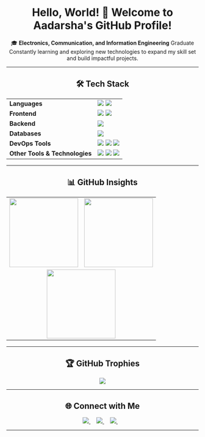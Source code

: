 <h1 align="center">Hello, World! 👋 Welcome to <strong>Aadarsha's GitHub Profile!</strong></h1>

<p align="center">
🎓 <strong>Electronics, Communication, and Information Engineering</strong> Graduate  
<br>Constantly learning and exploring new technologies to expand my skill set and build impactful projects.
</p>

---

<h2 align="center">🛠️ Tech Stack</h2>

<div align="center">

<table>
  <tr>
    <td><b>Languages</b></td>
    <td>
      <img src="https://img.shields.io/badge/C/C++-%2300599C.svg?style=flat&logo=c&logoColor=white"/>
      <img src="https://img.shields.io/badge/JavaScript-%23323330.svg?style=flat&logo=javascript&logoColor=%23F7DF1E"/>
    </td>
  </tr>
  <tr>
    <td><b>Frontend</b></td>
    <td>
      <img src="https://img.shields.io/badge/HTML5-%23E34F26.svg?style=flat&logo=html5&logoColor=white"/>
      <img src="https://img.shields.io/badge/CSS3-%231572B6.svg?style=flat&logo=css3&logoColor=white"/>
    </td>
  </tr>
  <tr>
    <td><b>Backend</b></td>
    <td>
      <img src="https://img.shields.io/badge/Node.js-6DA55F?style=flat&logo=node.js&logoColor=white"/>
    </td>
  </tr>
  <tr>
    <td><b>Databases</b></td>
    <td>
      <img src="https://img.shields.io/badge/PostgreSQL-316192?style=flat&logo=postgresql&logoColor=white"/>
    </td>
  </tr>
  <tr>
    <td><b>DevOps Tools</b></td>
    <td>
      <img src="https://img.shields.io/badge/Linux-FCC624?style=flat&logo=linux&logoColor=black"/>
      <img src="https://img.shields.io/badge/Shell_Script-%23121011.svg?style=flat&logo=gnu-bash&logoColor=white"/>
      <img src="https://img.shields.io/badge/Docker-2496ED?style=flat&logo=docker&logoColor=white"/>
    </td>
  </tr>
  <tr>
    <td><b>Other Tools & Technologies</b></td>
    <td>
      <img src="https://img.shields.io/badge/Git-%23F05033.svg?style=flat&logo=git&logoColor=white"/>
      <img src="https://img.shields.io/badge/GitHub-%23121011.svg?style=flat&logo=github&logoColor=white"/>
      <img src="https://img.shields.io/badge/Logseq-%23000000.svg?style=flat&logo=logseq&logoColor=white"/>
    </td>
  </tr>
</table>

</div>

---

<h2 align="center">📊 GitHub Insights</h2>

<div align="center">

<table>
  <tr>
    <td>
      <img src="https://github-readme-stats.vercel.app/api?username=aadaRkdk&show_icons=true&count_private=true&theme=dark&hide_border=false&card_width=470" height="180"/>
    </td>
    <td>
      <img src="https://github-readme-stats.vercel.app/api/top-langs/?username=aadaRkdk&layout=compact&theme=dark&hide_border=false&card_width=470" height="180"/>
    </td>
  </tr>
  <tr>
    <td colspan="2" align="center">
      <img src="https://github-readme-streak-stats.herokuapp.com/?user=aadaRkdk&theme=dark&hide_border=false" height="180"/>
    </td>
  </tr>
</table>

</div>

---

<h2 align="center">🏆 GitHub Trophies</h2>

<p align="center">
  <img src="https://github-profile-trophy.vercel.app/?username=aadaRkdk&theme=onedark&no-frame=false&no-bg=true&margin-w=8"/>
</p>

---

<h2 align="center">🌐 Connect with Me</h2>

<p align="center">
  <a href="https://www.linkedin.com/in/aadarkdk/">
    <img src="https://img.shields.io/badge/LinkedIn-%230A66C2.svg?style=flat&logo=linkedin&logoColor=white"/>
  </a>
  &nbsp;&nbsp;&nbsp;
  <a href="https://x.com/aadarKdk">
    <img src="https://img.shields.io/badge/X-%23000000.svg?style=flat&logo=x&logoColor=white"/>
  </a>
  &nbsp;&nbsp;&nbsp;
  <a href="https://www.instagram.com/aadar_kdk/">
    <img src="https://img.shields.io/badge/Instagram-%23000000.svg?style=flat&logo=instagram&logoColor=white"/>
  </a>
  &nbsp;&nbsp;&nbsp;
</p>

---
